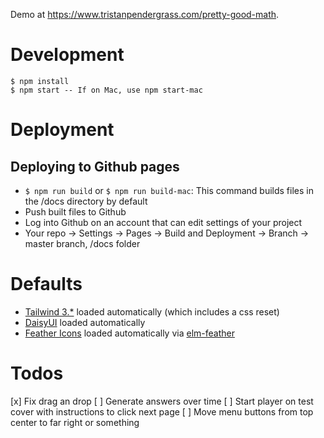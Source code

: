 Demo at https://www.tristanpendergrass.com/pretty-good-math.

# Development

```
$ npm install
$ npm start -- If on Mac, use npm start-mac
```

# Deployment

## Deploying to Github pages
* `$ npm run build` or `$ npm run build-mac`: This command builds files in the /docs directory by default
* Push built files to Github
* Log into Github on an account that can edit settings of your project
* Your repo -> Settings -> Pages -> Build and Deployment -> Branch -> master branch, /docs folder

# Defaults
* [Tailwind 3.*](https://tailwindcss.com/) loaded automatically (which includes a css reset)
* [DaisyUI](https://daisyui.com/docs/install/) loaded automatically
* [Feather Icons](https://feathericons.com/) loaded automatically via [elm-feather](https://github.com/feathericons/elm-feather)

# Todos
[x] Fix drag an drop
[ ] Generate answers over time
[ ] Start player on test cover with instructions to click next page
[ ] Move menu buttons from top center to far right or something